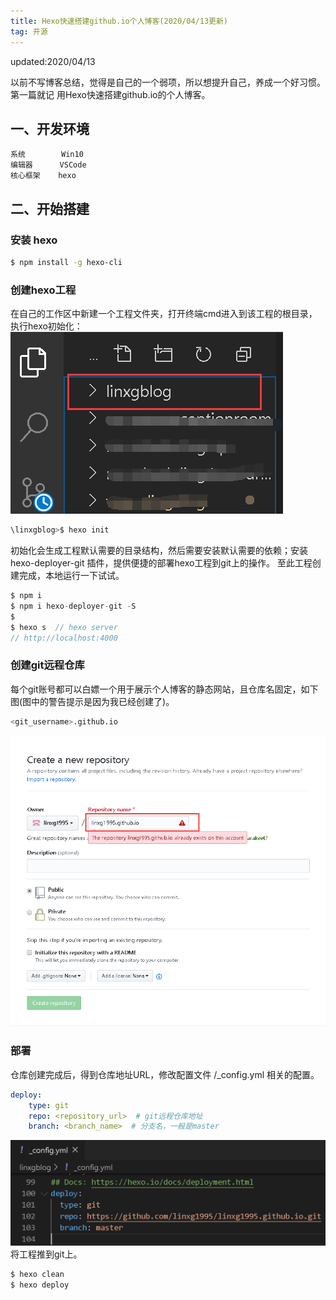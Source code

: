 ```yaml
---
title: Hexo快速搭建github.io个人博客(2020/04/13更新)
tag: 开源
---
```

updated:2020/04/13

以前不写博客总结，觉得是自己的一个弱项，所以想提升自己，养成一个好习惯。
第一篇就记 用Hexo快速搭建github.io的个人博客。
<!-- Welcome to [Hexo](https://hexo.io/)! This is your very first post. Check [documentation](https://hexo.io/docs/) for more info. If you get any problems when using Hexo, you can find the answer in [troubleshooting](https://hexo.io/docs/troubleshooting.html) or you can ask me on [GitHub](https://github.com/hexojs/hexo/issues). -->

## 一、开发环境
    系统        Win10
    编辑器      VSCode
    核心框架    hexo
<!-- --------------------分割线-------------------- -->
## 二、开始搭建

### 安装 hexo
``` bash
$ npm install -g hexo-cli
```

### 创建hexo工程
在自己的工作区中新建一个工程文件夹，打开终端cmd进入到该工程的根目录，执行hexo初始化：
![newProjectFolder.png](../../assets/hexo/newProjectFolder.png)
``` bash
\linxgblog>$ hexo init
```
初始化会生成工程默认需要的目录结构，然后需要安装默认需要的依赖；安装 hexo-deployer-git 插件，提供便捷的部署hexo工程到git上的操作。
至此工程创建完成，本地运行一下试试。
``` javascript
$ npm i
$ npm i hexo-deployer-git -S
$
$ hexo s  // hexo server
// http://localhost:4000
```

### 创建git远程仓库
每个git账号都可以白嫖一个用于展示个人博客的静态网站，且仓库名固定，如下图(图中的警告提示是因为我已经创建了)。
``` bash
<git_username>.github.io
```
![createRepository.png](../../assets/hexo/createRepository.png)

### 部署
仓库创建完成后，得到仓库地址URL，修改配置文件 /_config.yml 相关的配置。
``` yml
deploy:
    type: git
    repo: <repository_url>  # git远程仓库地址
    branch: <branch_name>  # 分支名，一般是master
```
![createRepository.png](../../assets/hexo/configDeploy.png)
将工程推到git上。
``` bash
$ hexo clean
$ hexo deploy
```

<!-- More info: [Writing](https://hexo.io/docs/writing.html)

### Run server

``` bash
$ hexo server
```

More info: [Server](https://hexo.io/docs/server.html)

### Generate static files

``` bash
$ hexo generate
```

More info: [Generating](https://hexo.io/docs/generating.html)

### Deploy to remote sites

``` bash
$ hexo deploy
```

More info: [Deployment](https://hexo.io/docs/one-command-deployment.html) -->
